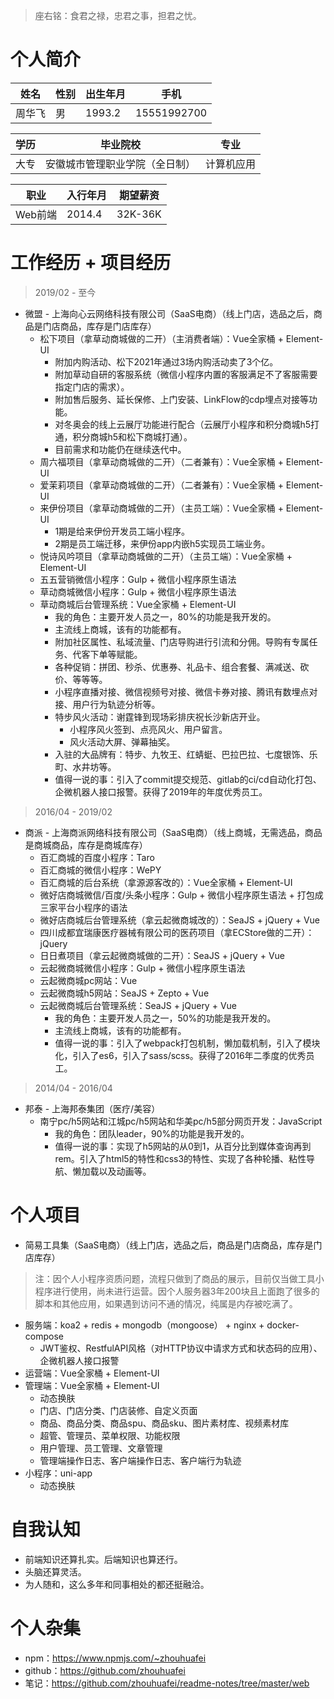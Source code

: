> 座右铭：食君之禄，忠君之事，担君之忧。

# 个人简介
| 姓名 | 性别 | 出生年月 | 手机 |
| --- | --- | --- | --- |
| 周华飞 | 男 | 1993.2 | 15551992700 |

| 学历 | 毕业院校 | 专业 |
|--- | --- | --- |
| 大专 | 安徽城市管理职业学院（全日制） | 计算机应用 |

| 职业 | 入行年月 | 期望薪资 |
| --- | --- | --- |
| Web前端 | 2014.4 | 32K-36K |

# 工作经历 + 项目经历
> 2019/02 - 至今
* 微盟 - 上海向心云网络科技有限公司（SaaS电商）（线上门店，选品之后，商品是门店商品，库存是门店库存）
  - 松下项目（拿草动商城做的二开）（主消费者端）：Vue全家桶 + Element-UI
    - 附加内购活动、松下2021年通过3场内购活动卖了3个亿。
    - 附加草动自研的客服系统（微信小程序内置的客服满足不了客服需要指定门店的需求）。
    - 附加售后服务、延长保修、上门安装、LinkFlow的cdp埋点对接等功能。
    - 对冬奥会的线上云展厅功能进行配合（云展厅小程序和积分商城h5打通，积分商城h5和松下商城打通）。
    - 目前需求和功能仍在继续迭代中。
  - 周六福项目（拿草动商城做的二开）（二者兼有）：Vue全家桶 + Element-UI
  - 爱茉莉项目（拿草动商城做的二开）（二者兼有）：Vue全家桶 + Element-UI
  - 来伊份项目（拿草动商城做的二开）（主员工端）：Vue全家桶 + Element-UI
    - 1期是给来伊份开发员工端小程序。
    - 2期是员工端迁移，来伊份app内嵌h5实现员工端业务。
  - 悦诗风吟项目（拿草动商城做的二开）（主员工端）：Vue全家桶 + Element-UI
  - 五五营销微信小程序：Gulp + 微信小程序原生语法
  - 草动商城微信小程序：Gulp + 微信小程序原生语法
  - 草动商城后台管理系统：Vue全家桶 + Element-UI
    - 我的角色：主要开发人员之一，80%的功能是我开发的。
    - 主流线上商城，该有的功能都有。
    - 附加社区属性、私域流量、门店导购进行引流和分佣。导购有专属任务、代客下单等赋能。
    - 各种促销：拼团、秒杀、优惠券、礼品卡、组合套餐、满减送、砍价、等等等。
    - 小程序直播对接、微信视频号对接、微信卡券对接、腾讯有数埋点对接、用户行为轨迹分析等。
    - 特步风火活动：谢霆锋到现场彩排庆祝长沙新店开业。
      - 小程序风火签到、点亮风火、用户留言。
      - 风火活动大屏、弹幕抽奖。
    - 入驻的大品牌有：特步、九牧王、红蜻蜓、巴拉巴拉、七度银饰、乐町、水井坊等。
    - 值得一说的事：引入了commit提交规范、gitlab的ci/cd自动化打包、企微机器人接口报警。获得了2019年的年度优秀员工。
> 2016/04 - 2019/02
* 商派 - 上海商派网络科技有限公司（SaaS电商）（线上商城，无需选品，商品是商城商品，库存是商城库存）
  - 百汇商城的百度小程序：Taro
  - 百汇商城的微信小程序：WePY
  - 百汇商城的后台系统（拿源源客改的）：Vue全家桶 + Element-UI
  - 微好店商城微信/百度/头条小程序：Gulp + 微信小程序原生语法 + 打包成三家平台小程序的语法
  - 微好店商城后台管理系统（拿云起微商城改的）：SeaJS + jQuery + Vue
  - 四川成都宜瑞康医疗器械有限公司的医药项目（拿ECStore做的二开）：jQuery
  - 日日煮项目（拿云起微商城做的二开）：SeaJS + jQuery + Vue
  - 云起微商城微信小程序：Gulp + 微信小程序原生语法
  - 云起微商城pc网站：Vue
  - 云起微商城h5网站：SeaJS + Zepto + Vue
  - 云起微商城后台管理系统：SeaJS + jQuery + Vue
    - 我的角色：主要开发人员之一，50%的功能是我开发的。
    - 主流线上商城，该有的功能都有。
    - 值得一说的事：引入了webpack打包机制，懒加载机制，引入了模块化，引入了es6，引入了sass/scss。获得了2016年二季度的优秀员工。
> 2014/04 - 2016/04
* 邦泰 - 上海邦泰集团（医疗/美容）
  - 南宁pc/h5网站和江城pc/h5网站和华美pc/h5部分网页开发：JavaScript
    - 我的角色：团队leader，90%的功能是我开发的。
    - 值得一说的事：实现了h5网站的从0到1，从百分比到媒体查询再到rem。引入了html5的特性和css3的特性、实现了各种轮播、粘性导航、懒加载以及动画等。

# 个人项目
* 简易工具集（SaaS电商）（线上门店，选品之后，商品是门店商品，库存是门店库存）
> 注：因个人小程序资质问题，流程只做到了商品的展示，目前仅当做工具小程序进行使用，尚未进行运营。因个人服务器3年200块且上面跑了很多的脚本和其他应用，如果遇到访问不通的情况，纯属是内存被吃满了。
  - 服务端：koa2 + redis + mongodb（mongoose） + nginx + docker-compose
    - JWT鉴权、RestfulAPI风格（对HTTP协议中请求方式和状态码的应用）、企微机器人接口报警
  - 运营端：Vue全家桶 + Element-UI
  - 管理端：Vue全家桶 + Element-UI
    - 动态换肤
    - 门店、门店分类、门店装修、自定义页面
    - 商品、商品分类、商品spu、商品sku、图片素材库、视频素材库
    - 超管、管理员、菜单权限、功能权限
    - 用户管理、员工管理、文章管理
    - 管理端操作日志、客户端操作日志、客户端行为轨迹
  - 小程序：uni-app
    - 动态换肤

# 自我认知
* 前端知识还算扎实。后端知识也算还行。
* 头脑还算灵活。
* 为人随和，这么多年和同事相处的都还挺融洽。

# 个人杂集
* npm：https://www.npmjs.com/~zhouhuafei
* github：https://github.com/zhouhuafei
* 笔记：https://github.com/zhouhuafei/readme-notes/tree/master/web
